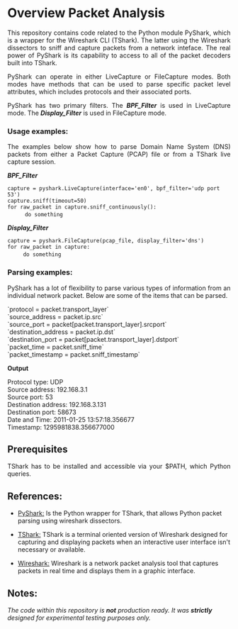 # Overview Packet Analysis

<p align="justify">
This repository contains code related to the Python module PyShark, which is a wrapper for the Wireshark CLI (TShark). The latter using the Wireshark dissectors to sniff and capture packets from a network inteface. The real power of PyShark is its capability to access to all of the packet decoders built into TShark.
</p>

<p align="justify">
PyShark can operate in either LiveCapture or FileCapture modes. Both modes have methods that can be used to parse specific
packet level attributes, which includes protocols and their associated ports. 
</p>

<p align="justify">
PyShark has two primary filters. The <i><b>BPF_Filter</b></i> is used in LiveCapture mode. The <i><b>Display_Filter</b></i> is used in FileCapture mode.
</p>

### Usage examples:
<p align="justify">
The examples below show how to parse Domain Name System (DNS) packets from either a Packet Capture (PCAP) file or from a TShark live capture session.
</p>

<p align="justify">
<i><b>BPF_Filter</b></i>

`capture = pyshark.LiveCapture(interface='en0', bpf_filter='udp port 53')`<br>
`capture.sniff(timeout=50)`<br>
`for raw_packet in capture.sniff_continuously():`<br>
&nbsp; &nbsp; &nbsp; &nbsp; &nbsp; `do something`
</p>


<p align="justify">
<i><b>Display_Filter</b></i>
  
`capture = pyshark.FileCapture(pcap_file, display_filter='dns')`<br>
`for raw_packet in capture:`<br>
&nbsp; &nbsp; &nbsp; &nbsp; &nbsp;`do something`
</p>

### Parsing examples:
<p align="justify">
PyShark has a lot of flexibility to parse various types of information from an individual network packet. Below are some of the items that can be parsed.
</p>

<p align="justify">
`protocol = packet.transport_layer`<br>
`source_address = packet.ip.src`<br>
`source_port = packet[packet.transport_layer].srcport`<br>
`destination_address = packet.ip.dst`<br>
`destination_port = packet[packet.transport_layer].dstport`<br>
`packet_time = packet.sniff_time`<br>
`packet_timestamp = packet.sniff_timestamp`<br>
</p>

<p align="justify">
<b>Output</b><br>
  
Protocol type: UDP<br>
Source address: 192.168.3.1<br>
Source port: 53<br>
Destination address: 192.168.3.131<br>
Destination port: 58673<br>
Date and Time: 2011-01-25 13:57:18.356677<br>
Timestamp: 1295981838.356677000<br>
</p>

## Prerequisites
<p align="justify">
TShark has to be installed and accessible via your $PATH, which Python queries. 
</p>

## References:

* [PyShark:](https://kiminewt.github.io/pyshark) Is the Python wrapper for TShark, that allows Python packet parsing using wireshark dissectors.

* [TShark:](https://www.wireshark.org/docs/man-pages/tshark.html) TShark is a terminal oriented version of Wireshark designed for capturing and displaying packets when an interactive user interface isn't necessary or available.

* [Wireshark:](https://www.wireshark.org) Wireshark is a network packet analysis tool that captures packets in real time and displays them in a graphic interface.

## Notes:

_The code within this repository is **not** production ready. It was **strictly** designed for experimental testing purposes only._
